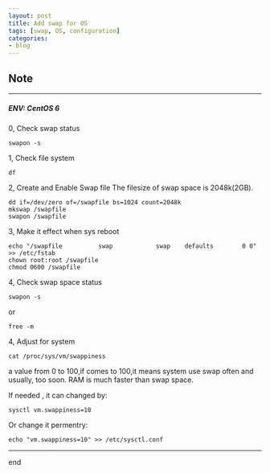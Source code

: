 ```yaml
---
layout: post
title: Add swap for OS
tags: [swap, OS, configuration]
categories:
- blog
---
```


## Note  
---

##### ENV: CentOS 6


0, Check swap status

    swapon -s 

1, Check file system

    df

2, Create and Enable Swap file
    The filesize of swap space is 2048k(2GB).

    dd if=/dev/zero of=/swapfile bs=1024 count=2048k
    mkswap /swapfile
    swapon /swapfile

3, Make it effect when sys reboot

    echo "/swapfile          swap            swap    defaults        0 0" >> /etc/fstab
    chown root:root /swapfile 
    chmod 0600 /swapfile

4, Check swap space status

    swapon -s  
or  

    free -m  

4, Adjust for system

    cat /proc/sys/vm/swappiness  

a value from 0 to 100,if comes to 100,it means system use swap often and usually, too soon.
RAM is much faster than swap space.  

If needed , it can changed by:

    sysctl vm.swappiness=10

Or change it permentry:

    echo "vm.swappiness=10" >> /etc/sysctl.conf

---
end
